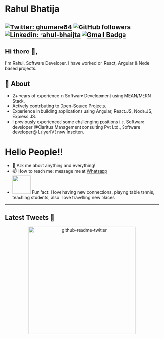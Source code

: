 # Rahul Bhatija
[![Twitter: ghumare64](https://img.shields.io/twitter/follow/rahulbhatija?style=social)](https://twitter.com/rahulbhatija)
![GitHub followers](https://img.shields.io/github/followers/rahul4coding?label=Follow&style=social)
[![Linkedin: rahul-bhaijta](https://img.shields.io/badge/-rahulbhatija-blue?style=flat-square&logo=Linkedin&logoColor=white&link=https://www.linkedin.com/in/rahul-bhatija-2b3896a2/)](https://www.linkedin.com/in/rahul-bhatija-2b3896a2/) 
[![Gmail Badge](https://img.shields.io/badge/-GMail-c14438?style=social&logo=Gmail&logoColor=red&link=mailto:rahul.bhatija07@gmail.com)](mailto:rahul.bhatija07@gmail.com)
---
## Hi there 👋,           
I'm Rahul, Software Developer. I have worked on React, Angular & Node based projects.

## 🧐 About
- 2+ years of experience in Software Development using MEAN/MERN Stack.
- Actively contributing to  Open-Source Projects.
- Experience in building applications using Angular, React.JS, Node.JS, Express.JS.
- I previously experienced some challenging positions i.e. Software developer @Claritus Management consulting Pvt Ltd., Software developer@ LalyerIV( now Insciter).

# Hello People!!
- 💬 Ask me about anything and everything! 
- 📫 How to reach me: message me at [Whatsapp](https://wa.me/918700662217)
- <img src="https://media.giphy.com/media/LnQjpWaON8nhr21vNW/giphy.gif" width="60"> Fun fact: I love having new connections, playing table tennis, teaching students, also I love travelling new places 
---

<h2>Latest Tweets 🧵</h2>
<p align='center'><a href="https://twitter.com/rahulbhatija"><img src="https://github-readme-twitter.gazf.vercel.app/api?id=rahulbhatija&layout=wide" width="350"  alt="github-readme-twitter"></a></p>
